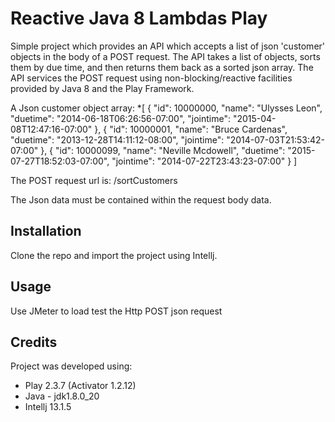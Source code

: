 # Reactive Java 8 Lambdas Play

Simple project which provides an API which accepts a list of json 'customer' objects in the body of a POST request.
The API takes a list of objects, sorts them by due time, and then returns them back as a sorted json array.
The API services the POST request using non-blocking/reactive facilities provided by Java 8 and the Play Framework.

A Json customer object array:
*[ { "id": 10000000, "name": "Ulysses Leon", "duetime": "2014-06-18T06:26:56-07:00", "jointime": "2015-04-08T12:47:16-07:00" }, { "id": 10000001, "name": "Bruce Cardenas", "duetime": "2013-12-28T14:11:12-08:00", "jointime": "2014-07-03T21:53:42-07:00" }, { "id": 10000099, "name": "Neville Mcdowell", "duetime": "2015-07-27T18:52:03-07:00", "jointime": "2014-07-22T23:43:23-07:00" } ] 

The POST request url is:
/sortCustomers

The Json data must be contained within the request body data.

## Installation

Clone the repo and import the project using Intellj.

## Usage

Use JMeter to load test the Http POST json request

## Credits

Project was developed using:

* Play 2.3.7 (Activator 1.2.12)
* Java - jdk1.8.0_20
* Intellj 13.1.5
